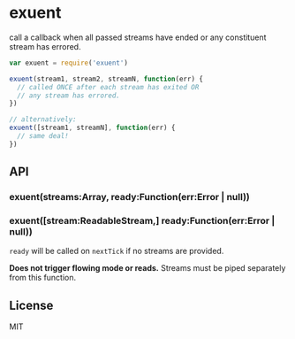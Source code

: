 # exuent

call a callback when all passed streams have ended or any constituent
stream has errored.

```javascript
var exuent = require('exuent')

exuent(stream1, stream2, streamN, function(err) {
  // called ONCE after each stream has exited OR
  // any stream has errored.
})

// alternatively:
exuent([stream1, streamN], function(err) {
  // same deal!
})
```

## API

### exuent(streams:Array<ReadableStream>, ready:Function(err:Error | null))
### exuent([stream:ReadableStream,] ready:Function(err:Error | null))

`ready` will be called on `nextTick` if no streams are provided.

**Does not trigger flowing mode or reads.** Streams must be piped
separately from this function.

## License

MIT
